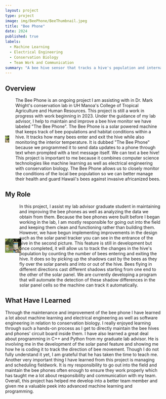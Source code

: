 ```yaml
---
layout: project
type: project
image: img/BeePhone/BeeThumbnail.jpeg
title: "Bee Phone"
date: 2024
published: true
labels:
  - Machine Learning
  - Electrical Engineering
  - Conservation Biology
  - Team Work and Communication
summary: "A bee hive sensor that tracks a hive's population and internal conditions."
---
```


## Overview
<div style="display: flex; align-items: center;">
  <div style="margin-right: 20px;">
    <img width="200px" src="../img/BeePhone/BeeMe.jpeg" alt="Coqui Frog">
  </div>
  <div>
    The Bee Phone is an ongoing project I am assisting with in Dr. Mark Wright's conservation lab in UH Manoa's College of Tropical Agriculture and Human Resources. This project is still a work in progress with work beginning in 2023. Under the guidance of my lab advisor, I help to maintain and improve a bee hive monitor we have labeled "The Bee Phone". The Bee Phone is a solar powered machine that keeps track of bee populations and habitat conditions within a hive. It tracks how many bees enter and exit the hive while also monitoring the interior temperature. It is dubbed "The Bee Phone" because we programmed it to send data updates to a phone through text when prompted with a text message itself. We can text a bee hive! This project is important to me because it combines computer science technologies like machine learning as well as electrical engineering with conservation biology. The Bee Phone allows us to closely monitor the conditions of the local bee population so we can better manage their health and guard Hawaii's bees against invasive africanized bees.  
  </div>
</div>


## My Role
<div style="display: flex; align-items: center;">
  <div style="margin-right: 20px; display: flex;">
    <img width="200px" src="../img/BeePhone/BeePhone.jpeg" alt="Coqui Frog">
    <img width="200px" src="../img/BeePhone/BeeSolar.jpeg" alt="Coqui Frog">
  </div>
  <div>
    In this project, I assist my lab advisor graduate student in maintaining and improving the bee phones as well as analyzing the data we obtain from them. Because the bee phones were built before I began working in the lab, I am mostly responsible for going out into the field and keeping them clean and functioning rather than building them. However, we have begun implementing improvements in the design such as the solar panel tracker you can see in the entrance of the hive in the second picture. This feature is still in development but once completed, it will allow us to track the changes in the hive's population by counting the number of bees entering and exiting the hive. It does so by picking up the shadows cast by the bees as they fly over the solar panels and into or out of the hive. Bees flying in different directions cast different shadows starting from one end to the other of the solar panel. We are currently developing a program that will automate the detection of these shadow differences in the solar panel cells so the machine can track it automatically. 
  </div>
</div>

## What Have I Learned
Through the maintenance and improvement of the bee phone I have learned a lot about machine learning and electrical engineering as well as software engineering in relation to conservation biology. I really enjoyed learning through such a hands-on process as I get to directly maintain the bee hives and phones' circuit board inside them. I have also learned a great deal about programming in C++ and Python from my graduate lab advisor. He is involving me in the development of the solar panel feature and showing me how he is coding it to track the direction of bee movement. Though I do not fully understand it yet, I am grateful that he has taken the time to teach me. Another very important thing I have learned from this project is managing and scheduling fieldwork. It is my responsibility to go out into the field and maintain the bee phones often enough to ensure they work properly which has taught me a lot about responsibility and communication with my team. Overall, this project has helped me develop into a better team member and given me a valuable peek into advanced machine learning and programming.  
